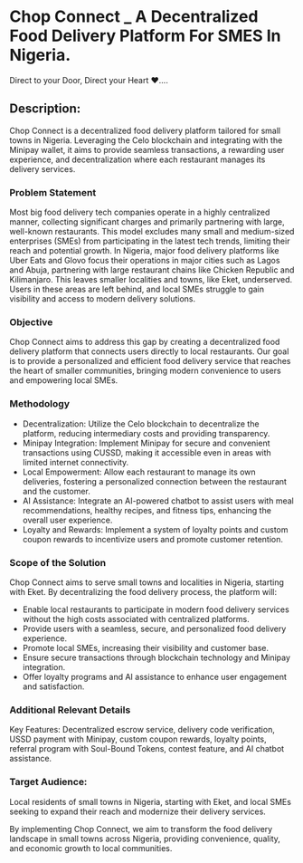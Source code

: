 #  Chop Connect _ A Decentralized Food Delivery Platform For SMES In Nigeria.

Direct to your Door, Direct your Heart ❤️....

## Description: 
Chop Connect is a decentralized food delivery platform tailored for small towns in Nigeria. Leveraging the Celo blockchain and integrating with the Minipay wallet, it aims to provide seamless transactions, a rewarding user experience, and decentralization where each restaurant manages its delivery services.

### Problem Statement

Most big food delivery tech companies operate in a highly centralized manner, collecting significant charges and primarily partnering with large, well-known restaurants. This model excludes many small and medium-sized enterprises (SMEs) from participating in the latest tech trends, limiting their reach and potential growth. In Nigeria, major food delivery platforms like Uber Eats and Glovo focus their operations in major cities such as Lagos and Abuja, partnering with large restaurant chains like Chicken Republic and Kilimanjaro. This leaves smaller localities and towns, like Eket, underserved. Users in these areas are left behind, and local SMEs struggle to gain visibility and access to modern delivery solutions.

### Objective

Chop Connect aims to address this gap by creating a decentralized food delivery platform that connects users directly to local restaurants. Our goal is to provide a personalized and efficient food delivery service that reaches the heart of smaller communities, bringing modern convenience to users and empowering local SMEs.

### Methodology

* Decentralization: Utilize the Celo blockchain to decentralize the platform, reducing intermediary costs and providing transparency.
* Minipay Integration: Implement Minipay for secure and convenient transactions using CUSSD, making it accessible even in areas with limited internet connectivity.
* Local Empowerment: Allow each restaurant to manage its own deliveries, fostering a personalized connection between the restaurant and the customer.
* AI Assistance: Integrate an AI-powered chatbot to assist users with meal recommendations, healthy recipes, and fitness tips, enhancing the overall user experience.
* Loyalty and Rewards: Implement a system of loyalty points and custom coupon rewards to incentivize users and promote customer retention.
  
### Scope of the Solution

Chop Connect aims to serve small towns and localities in Nigeria, starting with Eket. By decentralizing the food delivery process, the platform will:

* Enable local restaurants to participate in modern food delivery services without the high costs associated with centralized platforms.
* Provide users with a seamless, secure, and personalized food delivery experience.
* Promote local SMEs, increasing their visibility and customer base.
* Ensure secure transactions through blockchain technology and Minipay integration.
* Offer loyalty programs and AI assistance to enhance user engagement and satisfaction.
  
### Additional Relevant Details

Key Features: 
Decentralized escrow service, delivery code verification, USSD payment with Minipay, custom coupon rewards, loyalty points, referral program with Soul-Bound Tokens, contest feature, and AI chatbot assistance.

### Target Audience: 
Local residents of small towns in Nigeria, starting with Eket, and local SMEs seeking to expand their reach and modernize their delivery services.

By implementing Chop Connect, we aim to transform the food delivery landscape in small towns across Nigeria, providing convenience, quality, and economic growth to local communities.

